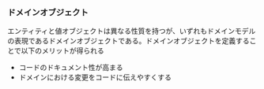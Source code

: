 ### ドメインオブジェクト

エンティティと値オブジェクトは異なる性質を持つが、いずれもドメインモデル
の表現であるドメインオブジェクトである。ドメインオブジェクトを定義することで以下のメリットが得られる

- コードのドキュメント性が⾼まる
- ドメインにおける変更をコードに伝えやすくする
